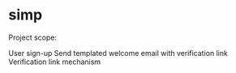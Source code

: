 # simp

Project scope:

User sign-up
Send templated welcome email with verification link
Verification link mechanism